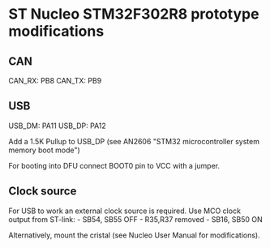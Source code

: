 # ST Nucleo STM32F302R8 prototype modifications
## CAN
CAN_RX: PB8
CAN_TX: PB9

## USB
USB_DM: PA11
USB_DP: PA12

Add a 1.5K Pullup to USB_DP (see AN2606 "STM32 microcontroller system memory boot mode")

For booting into DFU connect BOOT0 pin to VCC with a jumper.

## Clock source
For USB to work an external clock source is required.
Use MCO clock output from ST-link:
    - SB54, SB55 OFF
    - R35,R37 removed
    - SB16, SB50 ON

Alternatively, mount the cristal (see Nucleo User Manual for modifications).

